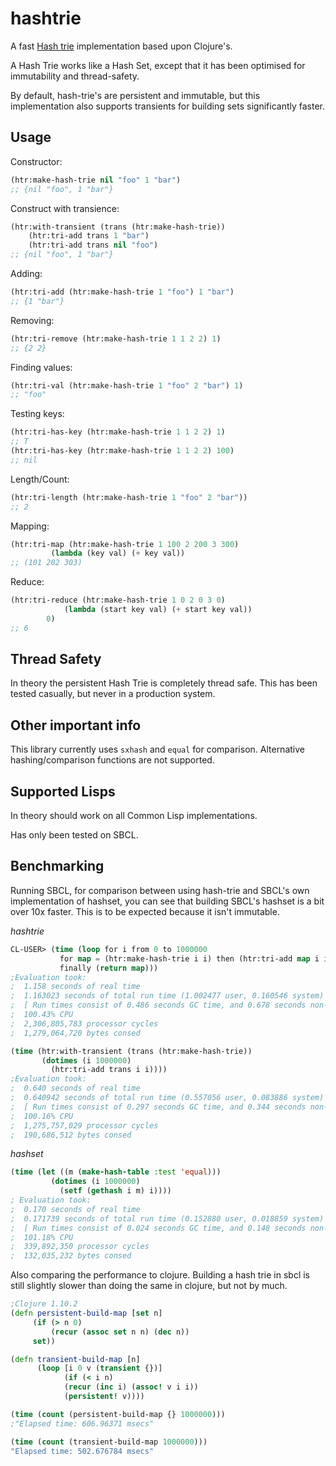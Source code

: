 # hashtrie

A fast [Hash trie](https://en.wikipedia.org/wiki/Hash_tree_(persistent_data_structure)) implementation based upon Clojure's.

A Hash Trie works like a Hash Set, except that it has been optimised for immutability and thread-safety.

By default, hash-trie's are persistent and immutable, but this implementation also supports transients for building sets significantly faster.

## Usage

Constructor:

```lisp
(htr:make-hash-trie nil "foo" 1 "bar")
;; {nil "foo", 1 "bar"}
```

Construct with transience:

```lisp
(htr:with-transient (trans (htr:make-hash-trie))
	(htr:tri-add trans 1 "bar")
	(htr:tri-add trans nil "foo")
;; {nil "foo", 1 "bar"}
```

Adding:

```lisp
(htr:tri-add (htr:make-hash-trie 1 "foo") 1 "bar")
;; {1 "bar"}
```

Removing:
```lisp
(htr:tri-remove (htr:make-hash-trie 1 1 2 2) 1)
;; {2 2}
```

Finding values:
```lisp
(htr:tri-val (htr:make-hash-trie 1 "foo" 2 "bar") 1)
;; "foo"
```

Testing keys:
```lisp
(htr:tri-has-key (htr:make-hash-trie 1 1 2 2) 1)
;; T
(htr:tri-has-key (htr:make-hash-trie 1 1 2 2) 100)
;; nil
```

Length/Count:

```lisp
(htr:tri-length (htr:make-hash-trie 1 "foo" 2 "bar"))
;; 2
```

Mapping:

```lisp
(htr:tri-map (htr:make-hash-trie 1 100 2 200 3 300)
	     (lambda (key val) (+ key val))
;; (101 202 303)
```

Reduce:

```lisp
(htr:tri-reduce (htr:make-hash-trie 1 0 2 0 3 0)
	     	(lambda (start key val) (+ start key val))
		0)
;; 6
```

## Thread Safety

In theory the persistent Hash Trie is completely thread safe. This has been tested casually, but never in a production system.

## Other important info

This library currently uses `sxhash` and `equal` for comparison. Alternative hashing/comparison functions are not supported.

## Supported Lisps

In theory should work on all Common Lisp implementations.

Has only been tested on SBCL.

## Benchmarking

Running SBCL, for comparison between using hash-trie and SBCL's own implementation of hashset, you can see that building SBCL's hashset is a bit over 10x faster. This is to be expected because it isn't immutable.

*hashtrie*

```lisp
CL-USER> (time (loop for i from 0 to 1000000
	       for map = (htr:make-hash-trie i i) then (htr:tri-add map i i)
	       finally (return map)))
;Evaluation took:
;  1.158 seconds of real time
;  1.163023 seconds of total run time (1.002477 user, 0.160546 system)
;  [ Run times consist of 0.486 seconds GC time, and 0.678 seconds non-GC time. ]
;  100.43% CPU
;  2,306,805,783 processor cycles
;  1,279,064,720 bytes consed
```

```lisp
(time (htr:with-transient (trans (htr:make-hash-trie))
	   (dotimes (i 1000000)
	     (htr:tri-add trans i i))))
;Evaluation took:
;  0.640 seconds of real time
;  0.640942 seconds of total run time (0.557056 user, 0.083886 system)
;  [ Run times consist of 0.297 seconds GC time, and 0.344 seconds non-GC time. ]
;  100.16% CPU
;  1,275,757,029 processor cycles
;  190,686,512 bytes consed
```

*hashset*

```lisp
(time (let ((m (make-hash-table :test 'equal)))
		 (dotimes (i 1000000)
		   (setf (gethash i m) i))))
; Evaluation took:
;  0.170 seconds of real time
;  0.171739 seconds of total run time (0.152880 user, 0.018859 system)
;  [ Run times consist of 0.024 seconds GC time, and 0.148 seconds non-GC time. ]
;  101.18% CPU
;  339,892,350 processor cycles
;  132,035,232 bytes consed
```
  
Also comparing the performance to clojure. Building a hash trie in sbcl is still slightly slower than doing the same in clojure, but not by much.

```clojure
;Clojure 1.10.2
(defn persistent-build-map [set n]
     (if (> n 0)
     	 (recur (assoc set n n) (dec n))
	 set))

(defn transient-build-map [n]
      (loop [i 0 v (transient {})]
      	    (if (< i n)
      	    (recur (inc i) (assoc! v i i))
      	    (persistent! v))))

(time (count (persistent-build-map {} 1000000)))
;"Elapsed time: 606.96371 msecs"

(time (count (transient-build-map 1000000)))
"Elapsed time: 502.676784 msecs"
```

